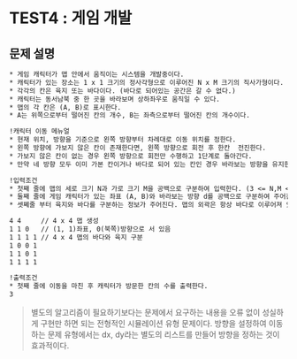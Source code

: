 # TEST4 : 게임 개발

## 문제 설명

```txt
* 게임 캐릭터가 맵 안에서 움직이는 시스템을 개발중이다.
* 캐릭터가 있는 장소는 1 x 1 크기의 정사각형으로 이루어진 N x M 크기의 직사가형이다.
* 각각의 칸은 육지 또는 바다이다. (바다로 되어있는 공간은 갈 수 없다.)
* 캐릭터는 동서남북 중 한 곳을 바라보며 상하좌우로 움직일 수 있다.
* 맵의 각 칸은 (A, B)로 표시한다.
* A는 위쪽으로부터 떨어진 칸의 개수, B는 좌측으로부터 떨어진 칸의 개수이다.

!캐릭터 이동 메뉴얼
* 현재 위치, 방향을 기준으로 왼쪽 방향부터 차례대로 이동 위치를 정한다.
* 왼쪽 방향에 가보지 않은 칸이 존재한다면, 왼쪽 방향으로 회전 후 한칸  전진한다. 
* 가보지 않은 칸이 없는 경우 왼쪽 방향으로 회전만 수행하고 1단계로 돌아간다.
* 만약 네 방향 모두 이미 가본 칸이거나 바다로 되어 있는 칸인 경우 바라보는 방향을 유지한 채로 한 칸 뒤로 가고 1단계로 돌아간다. 단, 뒤쪽 방향이 바다인 칸이라 뒤로 갈 수 없는 경우 움직임을 멈춘다.

!입력조건
* 첫째 줄에 맵의 세로 크기 N과 가로 크기 M을 공백으로 구분하여 입력한다. (3 <= N,M <= 50)
* 둘째 줄에 게임 캐릭터가 있는 좌표 (A, B)와 바라보는 방향 d를 공백으로 구분하여 주어진다. (0=북, 1=동, 2=남, 3=서)
* 셋쩨줄 부터 육지와 바다를 구분하는 정보가 주어진다. 맵의 외곽은 항상 바다로 이루어져 있다. (0=육지, 1=바다)

4 4     // 4 x 4 맵 생성
1 1 0   // (1, 1)좌표, 0(북쪽)방향으로 서 있음
1 1 1 1 // 4 x 4 맵의 바다와 육지 구분
1 0 0 1
1 1 0 1
1 1 1 1

!출력조건
* 첫째 줄에 이동을 마친 후 캐릭터가 방문한 칸의 수를 출력한다.
3
```

>별도의 알고리즘이 필요하기보다는 문제에서 요구하는 내용을 오류 없이 성실하게 구현만 하면 되는 전형적인 시뮬레이션 유형 문제이다. 방향을 설정하여 이동하는 문제 유형에서는 dx, dy라는 별도의 리스트를 만들어 방향을 정하는 것이 효과적이다.
